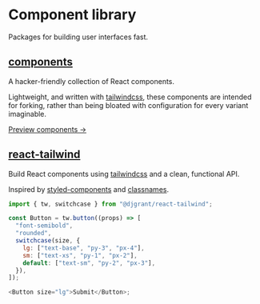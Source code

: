 # Component library

Packages for building user interfaces fast.

## [components](./packages/components)

A hacker-friendly collection of React components.

Lightweight, and written with [tailwindcss][tw], these components are intended for forking, rather than being bloated with configuration for every variant imaginable.

[Preview components →](https://components.danielgrant.co)

## [react-tailwind](./packages/react-tailwind)

Build React components using [tailwindcss][tw] and a clean, functional API.

Inspired by [styled-components][sc] and [classnames][cn].

```js
import { tw, switchcase } from "@djgrant/react-tailwind";

const Button = tw.button((props) => [
  "font-semibold",
  "rounded",
  switchcase(size, {
    lg: ["text-base", "py-3", "px-4"],
    sm: ["text-xs", "py-1", "px-2"],
    default: ["text-sm", "py-2", "px-3"],
  }),
]);

<Button size="lg">Submit</Button>;
```

[tw]: https://tailwindcss.com
[sc]: https://styled-components.com
[cn]: https://www.npmjs.com/package/classnames
